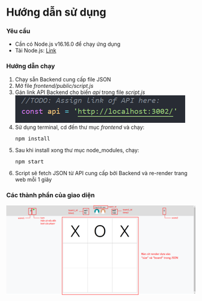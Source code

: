 # Hướng dẫn sử dụng
<h3>Yêu cầu</h3>
<ul>
<li>Cần có Node.js v16.16.0 để chạy ứng dụng</li>
<li>Tải Node.js: <a href="https://nodejs.org/en/download">Link</a></li>
</ul>

<h3>Hướng dẫn chạy</h3>
<ol>
<li>Chạy sẵn Backend cung cấp file JSON</li>
<li>Mở file <i>frontend/public/script.js</i></li>
<li>Gán link API Backend cho biến <i>api</i> trong file <i>script.js</i></li>
<img src="public/resources/jsonguide.png"></img>
<li>Sử dụng terminal, cd đến thư mục <i>frontend</i> và chạy: <pre>npm install</pre>
<li>Sau khi install xong thư mục node_modules, chạy: <pre>npm start</pre>
<li>Script sẽ fetch JSON từ API cung cấp bởi Backend và re-render trang web mỗi 1 giây</li>
</ol>

<h3>Các thành phần của giao diện</h3>
<img src="public/resources/guide.png"></img>
